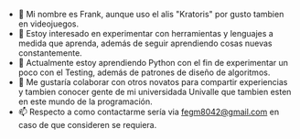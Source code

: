 - 👋 Mi nombre es Frank, aunque uso el alis "Kratoris" por gusto tambien en videojuegos.
- 👀 Estoy interesado en experimentar con herramientas y lenguajes a medida que aprenda, además de seguir aprendiendo cosas nuevas constantemente.
- 🌱 Actualmente estoy aprendiendo Python con el fin de experimentar un poco con el Testing, además de patrones de diseño de algoritmos.
- 💞️ Me gustaría colaborar con otros novatos para compartir experiencias y tambien conocer gente de mi universidada Univalle que tambien esten en este mundo de la programación.
- 📫 Respecto a como contactarme sería via fegm8042@gmail.com en caso de que consideren se requiera.

<!---
Kratoris/Kratoris is a ✨ special ✨ repository because its `README.md` (this file) appears on your GitHub profile.
You can click the Preview link to take a look at your changes.
--->
